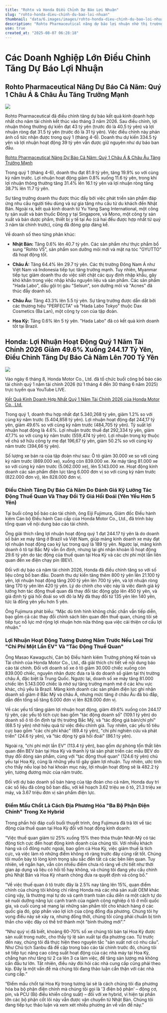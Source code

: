 ```yaml
---
title: "Rohto và Honda Điều Chỉnh Dự Báo Lợi Nhuận"
slug: "rohto-honda-dieu-chinh-du-bao-loi-nhuan"
thumbnail: "data/6.images/images/rohto-honda-dieu-chinh-du-bao-loi-nhuan.webp"
description: "Rohto Pharmaceutical nâng dự báo lợi nhuận nhờ thị trường châu Á, châu Âu tăng trưởng. Trong khi đó, Honda cũng điều chỉnh tăng dự báo cả năm dù lợi nhuận quý 1 giảm do thuế quan và chi phí EV."
use: true
created_at: "2025-08-07 06:28:18"
---
```


# Các Doanh Nghiệp Lớn Điều Chỉnh Tăng Dự Báo Lợi Nhuận

## Rohto Pharmaceutical Nâng Dự Báo Cả Năm: Quý 1 Châu Á & Châu Âu Tăng Trưởng Mạnh

![](/images/20250806-02179765-wwdjapan-000-2-view.webp)

Rohto Pharmaceutical đã điều chỉnh tăng dự báo kết quả kinh doanh hợp nhất cho năm tài chính kết thúc vào tháng 3 năm 2026. Sau điều chỉnh, lợi nhuận thông thường dự kiến đạt 43 tỷ yên (trước đó là 40.5 tỷ yên) và lợi nhuận ròng đạt 31.5 tỷ yên (trước đó là 31 tỷ yên). Việc điều chỉnh này phản ánh cổ tức nhận được trong quý 1 (tháng 4-6). Doanh thu dự kiến 334.5 tỷ yên và lợi nhuận hoạt động 39 tỷ yên vẫn được giữ nguyên như dự báo ban đầu.

[Rohto Pharmaceutical Nâng Dự Báo Cả Năm: Quý 1 Châu Á & Châu Âu Tăng Trưởng Mạnh](https://www.wwdjapan.com/articles/2179765/gallery/all?utm_source=yahoo_news&utm_medium=referral&utm_campaign=2179765)

Trong quý 1 (tháng 4-6), doanh thu đạt 81.9 tỷ yên, tăng 19.9% so với cùng kỳ năm trước. Lợi nhuận hoạt động giảm 0.8% xuống 11.6 tỷ yên, trong khi lợi nhuận thông thường tăng 31.4% lên 16.1 tỷ yên và lợi nhuận ròng tăng 38.7% lên 11.7 tỷ yên.

Sự tăng trưởng doanh thu được thúc đẩy bởi việc phát triển sản phẩm đáp ứng nhu cầu người tiêu dùng và sự gia tăng nhu cầu từ du khách đến Nhật Bản. Ngoài ra, kết quả kinh doanh từ Yu Yang Sang International, một công ty sản xuất và bán thuốc Đông y tại Singapore, và Mono, một công ty sản xuất và bán dược phẩm, thiết bị y tế tại Áo (cả hai đều được hợp nhất từ quý 3 năm tài chính trước), cũng đã đóng góp đáng kể.

Về doanh số theo từng phân khúc:

*   **Nhật Bản:** Tăng 0.6% lên 40.7 tỷ yên. Các sản phẩm như thực phẩm bổ sung "Rohto V5", sản phẩm son dưỡng môi mới và mặt nạ tóc "GYUTTO" đã hoạt động tốt.

*   **Châu Á:** Tăng 64.4% lên 29.7 tỷ yên. Các thị trường Đông Nam Á như Việt Nam và Indonesia tiếp tục tăng trưởng mạnh. Tuy nhiên, Myanmar tiếp tục giảm doanh thu do việc siết chặt các quy định nhập khẩu, gây khó khăn trong việc nhập khẩu nguyên liệu và sản phẩm. Các sản phẩm "Hada Labo", dầu gội trị gàu "Selsun", son dưỡng môi và "Acnes" đã thúc đẩy doanh số.

*   **Châu Âu:** Tăng 43.3% lên 5.5 tỷ yên. Sự tăng trưởng được dẫn dắt bởi các thương hiệu "PERFECTA" và "Hada Labo Tokyo" thuộc Dax Cosmetics (Ba Lan), một công ty con của tập đoàn. 

*   **Hoa Kỳ:** Tăng 0.6% lên 5 tỷ yên. "Hada Labo" đã có kết quả kinh doanh tốt tại Brazil.

## Honda: Lợi Nhuận Hoạt Động Quý 1 Năm Tài Chính 2026 Giảm 49.6% Xuống 244.17 Tỷ Yên, Điều Chỉnh Tăng Dự Báo Cả Năm Lên 700 Tỷ Yên

![](/images/20250806-00000007-impcaw-000-1-view.webp)

Vào ngày 6 tháng 8, Honda Motor Co., Ltd. đã tổ chức buổi công bố báo cáo tài chính quý 1 năm tài chính 2026 (từ 1 tháng 4 đến 30 tháng 6 năm 2025) trực tuyến qua YouTube LIVE.

[Kết Quả Kinh Doanh Hợp Nhất Quý 1 Năm Tài Chính 2026 của Honda Motor Co., Ltd.](https://car.watch.impress.co.jp/img/car/docs/2037/460/html/002_o.jpg.html)

Trong quý 1, doanh thu hợp nhất đạt 5.340,268 tỷ yên, giảm 1.2% so với cùng kỳ năm trước (5.404,858 tỷ yên). Lợi nhuận hoạt động đạt 244,17 tỷ yên, giảm 49.6% so với cùng kỳ năm trước (484,705 tỷ yên). Tỷ suất lợi nhuận hoạt động là 4.6%. Lợi nhuận trước thuế đạt 292,334 tỷ yên, giảm 47.7% so với cùng kỳ năm trước (559,474 tỷ yên). Lợi nhuận trong kỳ thuộc về chủ sở hữu công ty mẹ đạt 196,67 tỷ yên, giảm 50.2% so với cùng kỳ năm trước (394,66 tỷ yên).

Số lượng xe bán ra của tập đoàn như sau: Ô tô giảm 30.000 xe so với cùng kỳ năm trước (869.000 xe), xuống còn 839.000 xe. Xe máy tăng 81.000 xe so với cùng kỳ năm trước (5.062.000 xe), lên 5.143.000 xe. Hoạt động kinh doanh các sản phẩm điện lực tăng 6.000 đơn vị so với cùng kỳ năm trước (822.000 đơn vị), lên 828.000 đơn vị.

### Điều Chỉnh Tăng Dự Báo Cả Năm Do Đánh Giá Kỹ Lưỡng Tác Động Thuế Quan Và Thay Đổi Tỷ Giá Hối Đoái (Yên Yếu Hơn 5 Yên)

Tại buổi công bố báo cáo tài chính, ông Eiji Fujimura, Giám đốc Điều hành kiêm Cán bộ Điều hành Cao cấp của Honda Motor Co., Ltd., đã trình bày tổng quan về nội dung báo cáo tài chính.

Ông giải thích rằng lợi nhuận hoạt động quý 1 đạt 244.17 tỷ yên là do doanh số bán xe máy tăng ở Brazil và Việt Nam, giúp mảng kinh doanh xe máy đạt lợi nhuận hoạt động cao kỷ lục trong quý là 189 tỷ yên. Ngược lại, mảng kinh doanh ô tô tại Bắc Mỹ vẫn ổn định, nhưng lại ghi nhận khoản lỗ hoạt động 29.6 tỷ yên do tác động của thuế quan tại Hoa Kỳ và các chi phí một lần liên quan đến xe điện chạy pin (BEV).

Đối với dự báo cả năm tài chính 2026, Honda đã điều chỉnh tăng so với số liệu công bố ban đầu. Doanh thu dự kiến tăng thêm 800 tỷ yên lên 21.100 tỷ yên, lợi nhuận hoạt động tăng 200 tỷ yên lên 700 tỷ yên, và lợi nhuận ròng tăng 170 tỷ yên lên 420 tỷ yên. Lý do chính cho việc này là việc đánh giá kỹ lưỡng hơn tác động thuế quan đã thay đổi tác động gộp lên 450 tỷ yên, và giả định tỷ giá hối đoái so với đô la Mỹ đã thay đổi từ 135 yên lên 140 yên, tức là đồng yên yếu hơn 5 yên.

Ông Fujimura phát biểu: “Mặc dù tình hình không chắc chắn vẫn tiếp diễn, bao gồm cả các thay đổi chính sách liên quan đến thuế quan, chúng tôi sẽ tiếp tục nỗ lực mở rộng lợi nhuận hơn nữa thông qua việc cải thiện cơ cấu lợi nhuận.”

### Lợi Nhuận Hoạt Động Tương Đương Năm Trước Nếu Loại Trừ "Chi Phí Một Lần EV" Và "Tác Động Thuế Quan"

Ông Masao Kawaguchi, Cán bộ Điều hành kiêm Trưởng phòng Kế toán và Tài chính của Honda Motor Co., Ltd., đã giải thích chi tiết về nội dung báo cáo tài chính. Đối với doanh số xe ô tô giảm 30.000 chiếc xuống còn 839.000 chiếc, nguyên nhân được đưa ra là do doanh số giảm tại thị trường châu Á, đặc biệt là Trung Quốc. Ngược lại, doanh số xe máy tăng 81.000 chiếc lên 5.143.000 chiếc là nhờ sự tăng trưởng mạnh mẽ ở các khu vực khác, chủ yếu là Brazil. Mảng kinh doanh các sản phẩm điện lực ghi nhận doanh số giảm ở Bắc Mỹ và châu Á, nhưng mức tăng ở châu Âu đã bù đắp, dẫn đến tổng số tăng 6.000 đơn vị lên 828.000 đơn vị.

Về các yếu tố tăng giảm lợi nhuận hoạt động, giảm 49.6% xuống còn 244.17 tỷ yên, các yếu tố tích cực bao gồm "tác động doanh số" (109.1 tỷ yên) do doanh số ô tô ổn định tại thị trường Bắc Mỹ, và "tác động giá bán/chi phí" (68.5 tỷ yên) nhờ hiệu quả từ việc điều chỉnh giá. Tuy nhiên, các yếu tố tiêu cực bao gồm "các chi phí khác" (69.4 tỷ yên), "chi phí nghiên cứu và phát triển" (24.6 tỷ yên), và "tác động tỷ giá hối đoái" (86.1 tỷ yên).

Ngoài ra, "chi phí một lần EV" (113.4 tỷ yên), bao gồm dự phòng tổn thất liên quan đến BEV bán tại Hoa Kỳ và thanh lý tài sản phát triển các mẫu BEV do thay đổi dòng sản phẩm, cùng với "tác động thuế quan" (124.6 tỷ yên) chủ yếu tại Hoa Kỳ, cũng là những yếu tố gây giảm lợi nhuận. Tuy nhiên, ước tính cho thấy nếu loại bỏ hai khoản mục này, lợi nhuận hoạt động sẽ là 482.2 tỷ yên, tương đương mức của năm trước.

Đối với dự báo doanh số bán hàng của tập đoàn cho cả năm, Honda duy trì các số liệu đã công bố ban đầu, với kế hoạch 3.62 triệu xe ô tô, 21.3 triệu xe máy, và 3.67 triệu đơn vị sản phẩm điện lực.

### Điểm Mấu Chốt Là Cách Địa Phương Hóa "Ba Bộ Phận Điện Chính" Trong Xe Hybrid

Trong phần hỏi đáp cuối buổi thuyết trình, ông Fujimura đã trả lời về tác động của thuế quan tại Hoa Kỳ đối với hoạt động kinh doanh:

“Việc thuế quan giảm từ 25% xuống 15% theo thỏa thuận Nhật-Mỹ có tác động tích cực đến hoạt động kinh doanh của chúng tôi. Với nhiều khách hàng và cổ đông nước ngoài, bao gồm cả Hoa Kỳ, việc giảm thuế là tích cực, và việc làm rõ những điểm không rõ ràng trước đây cũng rất tốt. Chúng tôi muốn bày tỏ lòng kính trọng sâu sắc đến tất cả các bên liên quan. Tuy nhiên, về ngắn hạn, vẫn còn nhiều điểm chưa rõ ràng về chi tiết như thời gian áp dụng và liệu có hồi tố hay không, và chúng tôi đang yêu cầu chính phủ Nhật Bản và Hoa Kỳ nhanh chóng đưa ra quyết định và công bố.”

“Về việc thuế quan ô tô trước đây là 2.5% nay tăng lên 15%, quan điểm chính của chúng tôi không chỉ riêng Honda mà các nhà sản xuất OEM khác cũng vậy, là thương mại tự do và cạnh tranh toàn cầu diễn ra một cách tự do sẽ nuôi dưỡng năng lực cạnh tranh của ngành công nghiệp ô tô ở mỗi quốc gia, và cuối cùng sẽ mang lại những sản phẩm tốt cho khách hàng ở các quốc gia đó, góp phần vào lợi ích của cộng đồng địa phương. Chúng tôi hy vọng điều này sẽ xảy ra, nhưng đồng thời, chúng tôi cũng phải chuẩn bị tinh thần cho việc đây có thể trở thành một "bình thường mới".”

“Như quý vị đã biết, khoảng 60-70% số xe chúng tôi bán tại Hoa Kỳ được sản xuất trong nước, cho thấy tỷ lệ sản xuất tại địa phương cao. Từ trước đến nay, chúng tôi đã thực hiện theo nguyên tắc "sản xuất nơi có nhu cầu". Như Chủ tịch Sanbu đã đề cập trong báo cáo tài chính trước đó, chúng tôi sẽ tiếp tục nâng cao công suất hoạt động của các nhà máy tại Hoa Kỳ, chẳng hạn như tăng từ 2 ca lên 3 ca làm việc, để tăng sản lượng mà không cần đầu tư lớn. Tất nhiên, điều này đòi hỏi các nhà cung cấp cũng phải theo kịp. Đây là một vấn đề mà chúng tôi đang thảo luận cẩn thận với các nhà cung cấp.”

“Điểm mấu chốt tại Hoa Kỳ trong tương lai sẽ là cách chúng tôi địa phương hóa ba bộ phận điện chính mà chúng tôi gọi là '3 điện bộ phận' – động cơ, pin, và PCU (Bộ điều khiển công suất) – đối với xe hybrid, vì hiện tại phần lớn các bộ phận cốt lõi này vẫn được vận chuyển từ Nhật Bản. Chúng tôi đang tiếp tục thảo luận và xem xét nhiều phương án về vấn đề này.”
